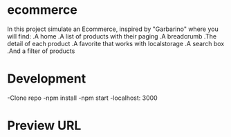 # ecommerce

In this project simulate an Ecommerce, inspired by "Garbarino" where you will find:
  .A home
  .A list of products with their paging
  .A breadcrumb
  .The detail of each product
  .A favorite that works with localstorage
  .A search box
  .And a filter of products

# Development
-Clone repo
-npm install
-npm start
-localhost: 3000

# Preview URL
